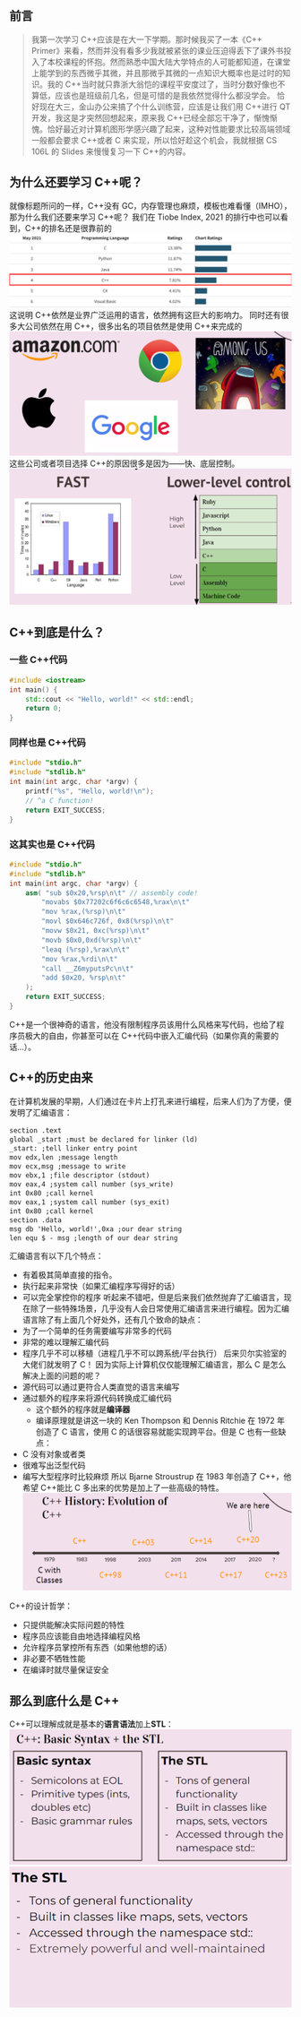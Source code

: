 ## 前言
>我第一次学习 C++应该是在大一下学期。那时候我买了一本《C++ Primer》来看，然而并没有看多少我就被紧张的课业压迫得丢下了课外书投入了本校课程的怀抱。然而熟悉中国大陆大学特点的人可能都知道，在课堂上能学到的东西微乎其微，并且那微乎其微的一点知识大概率也是过时的知识。我的 C++当时就只靠浙大翁恺的课程平安度过了，当时分数好像也不算低，应该也是班级前几名，但是可惜的是我依然觉得什么都没学会。
>恰好现在大三，金山办公来搞了个什么训练营，应该是让我们用 C++进行 QT 开发，我这是才突然回想起来，原来我 C++已经全部忘干净了，惭愧惭愧。恰好最近对计算机图形学感兴趣了起来，这种对性能要求比较高端领域一般都会要求 C++或者 C 来实现，所以恰好趁这个机会，我就根据 CS 106L 的 Slides 来慢慢复习一下 C++的内容。

## 为什么还要学习 C++呢？
就像标题所问的一样，C++没有 GC，内存管理也麻烦，模板也难看懂（IMHO），那为什么我们还要来学习 C++呢？
我们在 Tiobe Index, 2021 的排行中也可以看到，C++的排名还是很靠前的
![Pasted image 20230319142536](assets/Pasted_image_20230319142536.png)
这说明 C++依然是业界广泛运用的语言，依然拥有这巨大的影响力。
同时还有很多大公司依然在用 C++，很多出名的项目依然是使用 C++来完成的
![Pasted image 20230319142716](./assets/Pasted_image_20230319142716.png)
这些公司或者项目选择 C++的原因很多是因为——快、底层控制。
![C++很快！](./assets/Pasted_image_20230319143245.png)

## C++到底是什么？
### 一些 C++代码
```c++
#include <iostream>  
int main() {  
	std::cout << "Hello, world!" << std::endl;  
	return 0;  
}
```
### 同样也是 C++代码
```c++
#include "stdio.h"  
#include "stdlib.h"  
int main(int argc, char *argv) {  
	printf("%s", "Hello, world!\n");  
	// ^a C function!  
	return EXIT_SUCCESS;
}
```
### 这其实也是 C++代码
```c++
#include "stdio.h"  
#include "stdlib.h"  
int main(int argc, char *argv) {  
	asm( "sub $0x20,%rsp\n\t" // assembly code!  
		"movabs $0x77202c6f6c6c6548,%rax\n\t"  
		"mov %rax,(%rsp)\n\t"  
		"movl $0x646c726f, 0x8(%rsp)\n\t"  
		"movw $0x21, 0xc(%rsp)\n\t"  
		"movb $0x0,0xd(%rsp)\n\t"  
		"leaq (%rsp),%rax\n\t"  
		"mov %rax,%rdi\n\t"  
		"call __Z6myputsPc\n\t"  
		"add $0x20, %rsp\n\t"  
	);  
	return EXIT_SUCCESS;
}
```
C++是一个很神奇的语言，他没有限制程序员该用什么风格来写代码，也给了程序员极大的自由，你甚至可以在 C++代码中嵌入汇编代码（如果你真的需要的话...）。

## C++的历史由来
在计算机发展的早期，人们通过在卡片上打孔来进行编程，后来人们为了方便，便发明了汇编语言：
```assembly
section .text  
global _start ;must be declared for linker (ld)  
_start: ;tell linker entry point  
mov edx,len ;message length  
mov ecx,msg ;message to write  
mov ebx,1 ;file descriptor (stdout)  
mov eax,4 ;system call number (sys_write)  
int 0x80 ;call kernel  
mov eax,1 ;system call number (sys_exit)  
int 0x80 ;call kernel  
section .data  
msg db 'Hello, world!',0xa ;our dear string  
len equ $ - msg ;length of our dear string
```
汇编语言有以下几个特点：
- 有着极其简单直接的指令。
- 执行起来非常快（如果汇编程序写得好的话）
- 可以完全掌控你的程序
听起来不错吧，但是后来我们依然抛弃了汇编语言，现在除了一些特殊场景，几乎没有人会日常使用汇编语言来进行编程。因为汇编语言除了有上面几个好处外，还有几个致命的缺点：
- 为了一个简单的任务需要编写非常多的代码
- 非常的难以理解汇编代码
- 程序几乎不可以移植（进程几乎不可以跨系统/平台执行）
后来贝尔实验室的大佬们就发明了 C！
因为实际上计算机仅仅能理解汇编语言，那么 C 是怎么解决上面的问题的呢？
- 源代码可以通过更符合人类直觉的语言来编写
- 通过额外的程序来将源代码转换成汇编代码
	- 这个额外的程序就是**编译器**
	- 编译原理就是讲这一块的
	Ken Thompson 和 Dennis Ritchie 在 1972 年创造了 C 语言，使用 C 的话很容易就能实现跨平台。但是 C 也有一些缺点：
- C 没有对象或者类
- 很难写出泛型代码
- 编写大型程序时比较麻烦
所以 Bjarne Stroustrup 在 1983 年创造了 C++，他希望 C++能比 C 多出来的优势是加上了一些高级的特性。
![Pasted image 20230319145657](./assets/Pasted_image_20230319145657.png)

C++的设计哲学：
- 只提供能解决实际问题的特性
- 程序员应该能自由地选择编程风格
- 允许程序员掌控所有东西（如果他想的话）
- 非必要不牺牲性能
- 在编译时就尽量保证安全
## 那么到底什么是 C++
C++可以理解成就是基本的**语言语法**加上**STL**：
![Pasted image 20230319150251](./assets/Pasted_image_20230319150251.png)
![Pasted image 20230319150303](./assets/Pasted_image_20230319150303.png)